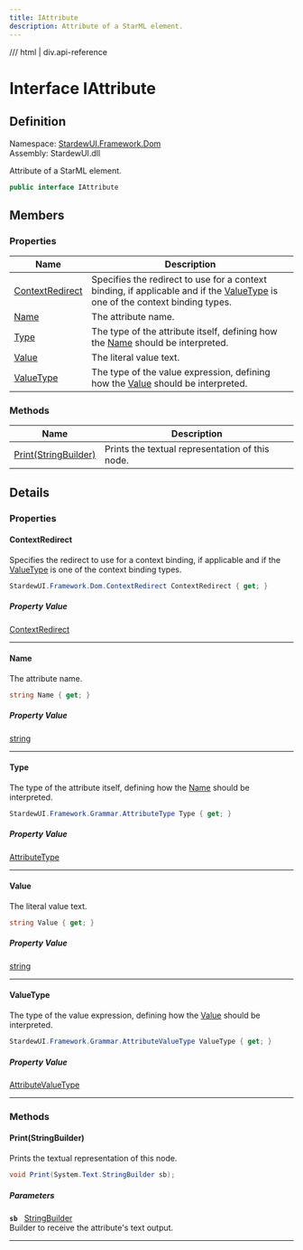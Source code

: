 ```yaml
---
title: IAttribute
description: Attribute of a StarML element.
---
```


<link rel="stylesheet" href="/StardewUI/stylesheets/reference.css" />

/// html | div.api-reference

# Interface IAttribute

## Definition

<div class="api-definition" markdown>

Namespace: [StardewUI.Framework.Dom](index.md)  
Assembly: StardewUI.dll  

</div>

Attribute of a StarML element.

```cs
public interface IAttribute
```

## Members

### Properties

 | Name | Description |
| --- | --- |
| [ContextRedirect](#contextredirect) | Specifies the redirect to use for a context binding, if applicable and if the [ValueType](iattribute.md#valuetype) is one of the context binding types. | 
| [Name](#name) | The attribute name. | 
| [Type](#type) | The type of the attribute itself, defining how the [Name](iattribute.md#name) should be interpreted. | 
| [Value](#value) | The literal value text. | 
| [ValueType](#valuetype) | The type of the value expression, defining how the [Value](iattribute.md#value) should be interpreted. | 

### Methods

 | Name | Description |
| --- | --- |
| [Print(StringBuilder)](#printstringbuilder) | Prints the textual representation of this node. | 

## Details

### Properties

#### ContextRedirect

Specifies the redirect to use for a context binding, if applicable and if the [ValueType](iattribute.md#valuetype) is one of the context binding types.

```cs
StardewUI.Framework.Dom.ContextRedirect ContextRedirect { get; }
```

##### Property Value

[ContextRedirect](contextredirect.md)

-----

#### Name

The attribute name.

```cs
string Name { get; }
```

##### Property Value

[string](https://learn.microsoft.com/en-us/dotnet/api/system.string)

-----

#### Type

The type of the attribute itself, defining how the [Name](iattribute.md#name) should be interpreted.

```cs
StardewUI.Framework.Grammar.AttributeType Type { get; }
```

##### Property Value

[AttributeType](../grammar/attributetype.md)

-----

#### Value

The literal value text.

```cs
string Value { get; }
```

##### Property Value

[string](https://learn.microsoft.com/en-us/dotnet/api/system.string)

-----

#### ValueType

The type of the value expression, defining how the [Value](iattribute.md#value) should be interpreted.

```cs
StardewUI.Framework.Grammar.AttributeValueType ValueType { get; }
```

##### Property Value

[AttributeValueType](../grammar/attributevaluetype.md)

-----

### Methods

#### Print(StringBuilder)

Prints the textual representation of this node.

```cs
void Print(System.Text.StringBuilder sb);
```

##### Parameters

**`sb`** &nbsp; [StringBuilder](https://learn.microsoft.com/en-us/dotnet/api/system.text.stringbuilder)  
Builder to receive the attribute's text output.

-----


